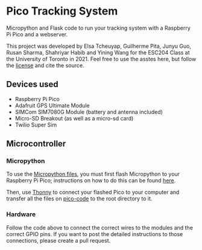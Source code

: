 # Pico Tracking System

Micropython and Flask code to run your tracking system with a Raspberry Pi Pico and a webserver.

This project was developed by Elsa Tcheuyap, Guilherme Pita, Junyu Guo, Rusan Sharma, Shahriyar Habib and Yining Wang for the ESC204 Class at the University of Toronto in 2021. Feel free to use the asstes here, but follow the [license](LICENSE) and cite the source.

## Devices used

- Raspberry Pi Pico
- Adafruit GPS Ultimate Module
- SIMCom SIM7080G Module (battery and antenna included)
- Micro-SD Breakout (as well as a micro-sd card)
- Twilio Super Sim

## Microcontroller

### Micropython

To use the [Micropython files](pico-code), you must first flash Micropython to your Raspberry Pi Pico; instructions on how to do this can be found [here](https://magpi.raspberrypi.com/articles/programming-raspberry-pi-pico-with-python-and-micropython).

Then, use [Thonny](https://thonny.org/) to connect your flashed Pico to your computer and transfer all the files on [pico-code](pico-code) to the root directory to it.

### Hardware

Follow the code above to connect the correct wires to the modules and the correct GPIO pins. If you want to post the detailed instructions to those connections, please create a pull request.
